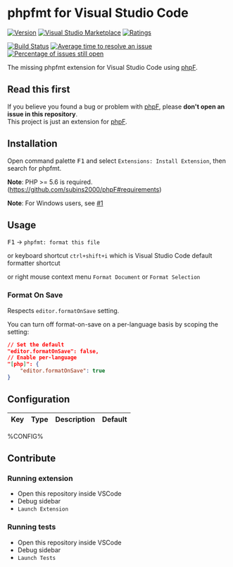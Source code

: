 # phpfmt for Visual Studio Code

[![Version](https://vsmarketplacebadge.apphb.com/version/kokororin.vscode-phpfmt.svg)](https://marketplace.visualstudio.com/items?itemName=kokororin.vscode-phpfmt)
[![Visual Studio Marketplace](https://vsmarketplacebadge.apphb.com/installs/kokororin.vscode-phpfmt.svg)](https://marketplace.visualstudio.com/items?itemName=kokororin.vscode-phpfmt)
[![Ratings](https://vsmarketplacebadge.apphb.com/rating/kokororin.vscode-phpfmt.svg)](https://marketplace.visualstudio.com/items?itemName=kokororin.vscode-phpfmt)

[![Build Status](https://travis-ci.org/kokororin/vscode-phpfmt.svg?branch=master)](https://travis-ci.org/kokororin/vscode-phpfmt)
[![Average time to resolve an issue](https://isitmaintained.com/badge/resolution/kokororin/vscode-phpfmt.svg)](https://isitmaintained.com/project/kokororin/vscode-phpfmt "Average time to resolve an issue")
[![Percentage of issues still open](https://isitmaintained.com/badge/open/kokororin/vscode-phpfmt.svg)](https://isitmaintained.com/project/kokororin/vscode-phpfmt "Percentage of issues still open")

The missing phpfmt extension for Visual Studio Code using [phpF](https://github.com/subins2000/phpF).

## Read this first

If you believe you found a bug or problem with [phpF](https://github.com/subins2000/phpF), please **don't open an issue in this repository**.  
This project is just an extension for [phpF](https://github.com/subins2000/phpF).

## Installation

Open command palette <kbd>F1</kbd> and select `Extensions: Install Extension`, then search for phpfmt.

**Note**: PHP >= 5.6 is required.  
(https://github.com/subins2000/phpF#requirements)  

**Note**: For Windows users, see [#1](https://github.com/kokororin/vscode-phpfmt/issues/1)

## Usage

<kbd>F1</kbd> -> `phpfmt: format this file`

or keyboard shortcut `ctrl+shift+i` which is Visual Studio Code default formatter shortcut

or right mouse context menu `Format Document` or `Format Selection`

### Format On Save
Respects `editor.formatOnSave` setting.

You can turn off format-on-save on a per-language basis by scoping the setting:

```json
// Set the default
"editor.formatOnSave": false,
// Enable per-language
"[php]": {
    "editor.formatOnSave": true
}
```

## Configuration

| Key | Type | Description | Default |
| -------- | ----------- | ----------- | ----------- |
%CONFIG%

## Contribute

### Running extension
- Open this repository inside VSCode
- Debug sidebar
- `Launch Extension`

### Running tests
- Open this repository inside VSCode
- Debug sidebar
- `Launch Tests`
